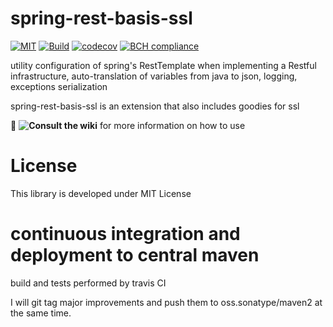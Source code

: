 # spring-rest-basis-ssl

[![MIT](https://img.shields.io/npm/l/inferno.svg?style=flat-square)](https://github.com/zg2pro/spring-rest-basis-ssl/blob/master/LICENSE.md)
[![Build](https://travis-ci.org/zg2pro/spring-rest-basis-ssl.svg?branch=master)](https://travis-ci.org/zg2pro/spring-rest-basis-ssl)
[![codecov](https://codecov.io/gh/zg2pro/spring-rest-basis-ssl/branch/master/graph/badge.svg)](https://codecov.io/gh/zg2pro/spring-rest-basis-ssl/branch/master)
[![BCH compliance](https://bettercodehub.com/edge/badge/zg2pro/spring-rest-basis-ssl?branch=master)](https://bettercodehub.com/)

utility configuration of spring's RestTemplate when implementing a Restful infrastructure, 
auto-translation of variables from java to json, logging, exceptions serialization

spring-rest-basis-ssl is an extension that also includes goodies for ssl

:book: __![Consult the wiki](https://github.com/zg2pro/spring-rest-basis/wiki)__ for more information on how to use

# License

This library is developed under MIT License

# continuous integration and deployment to central maven

build and tests performed by travis CI

I will git tag major improvements and push them to oss.sonatype/maven2 at the same time.
